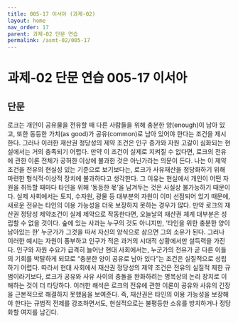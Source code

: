 ```yaml
---
title: 005-17 이서아 (과제-02)
layout: home
nav_order: 17
parent: 과제-02 단문 연습
permalink: /asmt-02/005-17
---
```


# 과제-02 단문 연습 005-17 이서아 

## 단문

로크는 개인이 공유물을 전유할 때 다른 사람들을 위해 충분한 양(enough)이 남아 있고, 또한 동등한 가치(as good)가 공유(common)로 남아 있어야 한다는 조건을 제시한다. 그러나 이러한 재산권 정당성의 제약 조건은 인구 증가와 자원 고갈이 심화되는 현실에서는 거의 충족되기 어렵다. 만약 이 조건이 실제로 지켜질 수 없다면, 로크의 전유에 관한 이론 전체가 공허한 이상에 불과한 것은 아닌가라는 의문이 든다. 나는 이 제약조건을 전유의 현실성 있는 기준으로 보기보다는, 로크가 사유재산을 정당화하기 위해 마련한 형식적·이상적 장치에 불과하다고 생각한다. 그 이유는 현실에서 개인이 어떤 자원을 취득할 때마다 타인을 위해 ‘동등한 몫’을 남겨두는 것은 사실상 불가능하기 때문이다. 실제 사회에서는 토지, 수자원, 광물 등 대부분의 자원이 이미 선점되어 있기 때문에, 새로운 전유는 타인의 이용 가능성을 더욱 보장하지 못하는 경우가 많다. 만약 로크의 재산권 정당성 제약조건이 실제 제약으로 작동한다면, 오늘날의 재산권 체계 대부분은 성립할 수 없을 것이다. 숲에 있는 사과는 누구의 것도 아니지만, ‘타인을 위한 충분한 양이 남아있는 한’ 누군가가 그것을 따서 자신의 양식으로 삼으면 그의 소유가 된다. 그러나 이러한 예시는 자원이 풍부하고 인구가 적은 과거의 시대적 상황에서만 설득력을 가진다. 인구와 자원 수요가 급격히 늘어난 현대 사회에서는, 누군가의 전유가 곧 다른 이들의 기회를 박탈하게 되므로 “충분한 양이 공유로 남아 있다”는 조건은 실질적으로 성립하기 어렵다. 따라서 현대 사회에서 재산권 정당성의 제약 조건은 전유의 실질적 제한 규범이라기보다, 로크가 공유와 사유 사이의 충돌을 완화하려는 명목상의 논리 장치로 이해하는 것이 더 타당하다. 이러한 해석은 로크의 전유에 관한 이론이 공유와 사유의 긴장을 근본적으로 해결하지 못했음을 보여준다. 즉, 재산권은 타인의 이용 가능성을 보장해야 한다는 규범적 전제를 강조하면서도, 현실적으로는 불평등한 소유를 방치하거나 정당화할 여지를 남긴다. 
